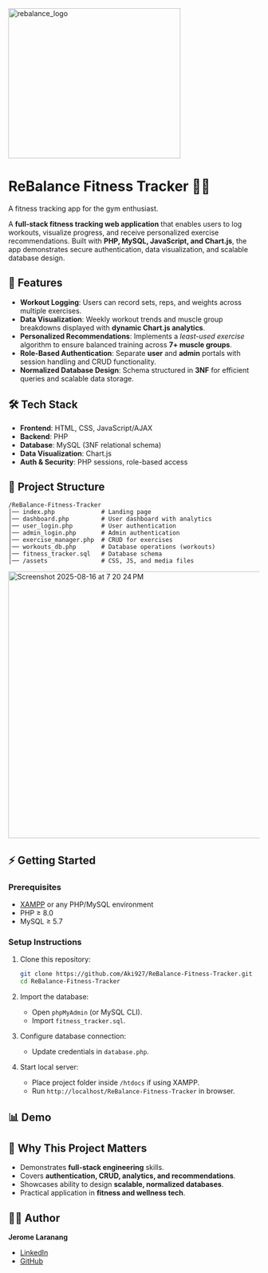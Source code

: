 
<img width="345" height="301" alt="rebalance_logo" src="https://github.com/user-attachments/assets/ef96da84-5aa4-473c-ac2e-6c66ceea6fda" />

# ReBalance Fitness Tracker 🏋️‍♂️
A fitness tracking app for the gym enthusiast.

A **full-stack fitness tracking web application** that enables users to log workouts, visualize progress, and receive personalized exercise recommendations. Built with **PHP, MySQL, JavaScript, and Chart.js**, the app demonstrates secure authentication, data visualization, and scalable database design.

## 🚀 Features

* **Workout Logging**: Users can record sets, reps, and weights across multiple exercises.
* **Data Visualization**: Weekly workout trends and muscle group breakdowns displayed with **dynamic Chart.js analytics**.
* **Personalized Recommendations**: Implements a *least-used exercise* algorithm to ensure balanced training across **7+ muscle groups**.
* **Role-Based Authentication**: Separate **user** and **admin** portals with session handling and CRUD functionality.
* **Normalized Database Design**: Schema structured in **3NF** for efficient queries and scalable data storage.

## 🛠️ Tech Stack

* **Frontend**: HTML, CSS, JavaScript/AJAX
* **Backend**: PHP
* **Database**: MySQL (3NF relational schema)
* **Data Visualization**: Chart.js
* **Auth & Security**: PHP sessions, role-based access

## 📂 Project Structure

```
/ReBalance-Fitness-Tracker
│── index.php             # Landing page
│── dashboard.php         # User dashboard with analytics
│── user_login.php        # User authentication
│── admin_login.php       # Admin authentication
│── exercise_manager.php  # CRUD for exercises
│── workouts_db.php       # Database operations (workouts)
│── fitness_tracker.sql   # Database schema
│── /assets               # CSS, JS, and media files
```

<img width="762" height="535" alt="Screenshot 2025-08-16 at 7 20 24 PM" src="https://github.com/user-attachments/assets/13002306-cd5f-45cd-851c-81ff83bd6d6f" />

## ⚡ Getting Started

### Prerequisites

* [XAMPP](https://www.apachefriends.org/) or any PHP/MySQL environment
* PHP ≥ 8.0
* MySQL ≥ 5.7

### Setup Instructions

1. Clone this repository:

   ```bash
   git clone https://github.com/Aki927/ReBalance-Fitness-Tracker.git
   cd ReBalance-Fitness-Tracker
   ```
2. Import the database:

   * Open `phpMyAdmin` (or MySQL CLI).
   * Import `fitness_tracker.sql`.
3. Configure database connection:

   * Update credentials in `database.php`.
4. Start local server:

   * Place project folder inside `/htdocs` if using XAMPP.
   * Run `http://localhost/ReBalance-Fitness-Tracker` in browser.


## 📊 Demo



## 🎯 Why This Project Matters

* Demonstrates **full-stack engineering** skills.
* Covers **authentication, CRUD, analytics, and recommendations**.
* Showcases ability to design **scalable, normalized databases**.
* Practical application in **fitness and wellness tech**.


## 👨‍💻 Author

**Jerome Laranang**

* [LinkedIn](https://linkedin.com/in/jerome-laranang)
* [GitHub](https://github.com/Aki927)


